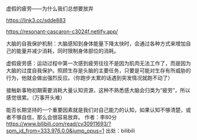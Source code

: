 虚假的疲劳——为什么我们总想要放弃

https://link3.cc/sdde883

https://resonant-cascaron-c3024f.netlify.app/



大脑的自我保护机制：大脑感知到身体能量下降太快时，会通过各种方式来增加自己的能量并减少消耗，同时限制身体部位的消耗。



虚假疲劳感：运动过程中第一次感到疲劳往往不是因为肌肉无法工作了，而是因为大脑的过度自我保护。照顾生存是头脑的主要任务，只要是可能对生存有所威胁的行为，他就会做出强烈反应。（你跑步太累的话遇到突发情况就跑不动了）



接触新事物初期需要消耗大量认知资源，这种不熟悉感大脑会归类为“疲劳”，所以感觉很累。（万事开头难）



能否长期坚持的一个重要因素就是我们对自己能力的认知，如果认知不够清楚，或者不够自信，那么会很容易放弃。 作者：李80分 https://www.bilibili.com/read/cv30911693/?spm_id_from=333.976.0.0&jump_opus=1 出处：bilibili